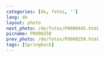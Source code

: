 ```yaml
---
categories: [de, fotos, '']
lang: de
layout: photo
next_photo: /de/fotos/P0000445.html
picname: P0000258
prev_photo: /de/fotos/P0000259.html
tags: [Springbock]
---
```

